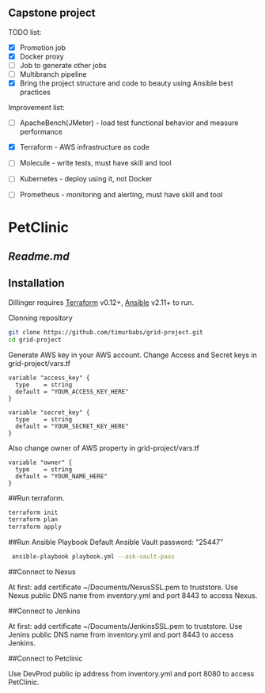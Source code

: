 ## Capstone project
TODO list:
- [x] Promotion job
- [x] Docker proxy
- [ ] Job to generate other jobs
- [ ] Multibranch pipeline
- [x] Bring the project structure and code to beauty using Ansible best practices

Improvement list:
- [ ] ApacheBench(JMeter) - load test functional behavior and measure performance
- [x] Terraform - AWS infrastructure as code
- [ ] Molecule - write tests, must have skill and tool
- [ ] Kubernetes - deploy using it, not Docker
- [ ] Prometheus -  monitoring and alerting, must have skill and tool


# PetClinic
## _Readme.md_

## Installation

Dillinger requires [Terraform](https://www.terraform.io/) v0.12+, [Ansible](https://docs.ansible.com/ansible/latest/installation_guide/intro_installation.html) v2.11+ to run.

Clonning repository
```sh
git clone https://github.com/timurbabs/grid-project.git
cd grid-project
```

Generate AWS key in your AWS account.
Change Access and Secret keys in grid-project/vars.tf
```
variable "access_key" {
  type    = string
  default = "YOUR_ACCESS_KEY_HERE"
}

variable "secret_key" {
  type    = string
  default = "YOUR_SECRET_KEY_HERE"
}
```

Also change owner of AWS property in grid-project/vars.tf
```
variable "owner" {
  type    = string
  default = "YOUR_NAME_HERE"
}
```
##Run terraform.

```sh
terraform init
terraform plan
terraform apply
```

##Run Ansible Playbook
Default Ansible Vault password: "25447"

```sh
 ansible-playbook playbook.yml --ask-vault-pass
```

##Connect to Nexus

At first: add certificate ~/Documents/NexusSSL.pem to truststore.
Use Nexus public DNS name from inventory.yml and port 8443 to access Nexus.

##Connect to Jenkins

At first: add certificate ~/Documents/JenkinsSSL.pem to truststore.
Use Jenins public DNS name from inventory.yml and port 8443 to access Jenkins.

##Connect to Petclinic

Use DevProd public ip address from inventory.yml and port 8080 to access PetClinic.
